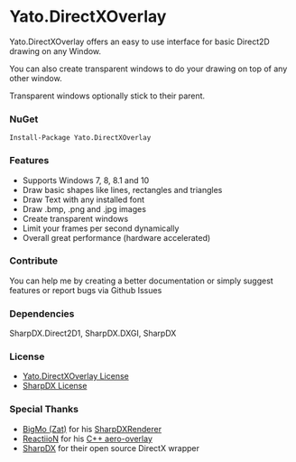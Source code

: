 # Yato.DirectXOverlay

Yato.DirectXOverlay offers an easy to use interface for basic Direct2D drawing on any Window.


You can also create transparent windows to do your drawing on top of any other window.


Transparent windows optionally stick to their parent.

### NuGet

    Install-Package Yato.DirectXOverlay

### Features

- Supports Windows 7, 8, 8.1 and 10
- Draw basic shapes like lines, rectangles and triangles
- Draw Text with any installed font
- Draw .bmp, .png and .jpg images
- Create transparent windows
- Limit your frames per second dynamically
- Overall great performance (hardware accelerated)

### Contribute

You can help me by creating a better documentation or simply suggest features or report bugs via Github Issues

### Dependencies

SharpDX.Direct2D1, SharpDX.DXGI, SharpDX

### License

- [Yato.DirectXOverlay License](https://github.com/YatoDev/Yato.DirectXOverlay/blob/master/LICENSE.md "Yato.DirectXOverlay License")
- [SharpDX License](https://github.com/sharpdx/SharpDX/blob/master/License.txt "SharpDX License")

### Special Thanks

- [BigMo (Zat)](https://github.com/BigMo "BigMo (Zat)") for his [SharpDXRenderer](https://github.com/BigMo/ExternalUtilsCSharp/tree/master/ExternalUtilsCSharp.SharpDXRenderer "SharpDXRenderer")
- [ReactiioN](https://github.com/ReactiioN1337 "ReactiioN") for his [C++ aero-overlay](https://github.com/ReactiioN1337/aero-overlay "C++ aero-overlay")
- [SharpDX](http://sharpdx.org/ "SharpDX") for their open source DirectX wrapper
